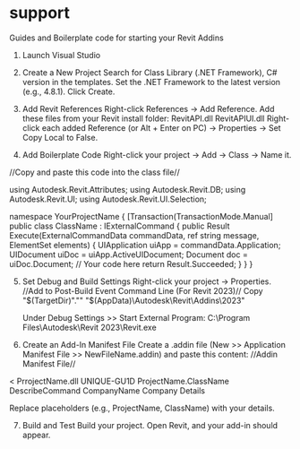 # support
Guides and Boilerplate code for starting your Revit Addins
1. Launch Visual Studio

2. Create a New Project
	Search for Class Library (.NET Framework), C# version in the templates.
	Set the .NET Framework to the latest version (e.g., 4.8.1).
	Click Create.
3. Add Revit References
	Right-click References → Add Reference.
	Add these files from your Revit install folder:
	RevitAPI.dll
	RevitAPIUI.dll
	Right-click each added Reference (or Alt + Enter on PC) → Properties → Set Copy Local to False.
4. Add Boilerplate Code
	Right-click your project → Add → Class → Name it.
	
 
 //Copy and paste this code into the class file//
 
using Autodesk.Revit.Attributes;
using Autodesk.Revit.DB;
using Autodesk.Revit.UI;
using Autodesk.Revit.UI.Selection;

namespace YourProjectName
{
    [Transaction(TransactionMode.Manual]
    public class ClassName : IExternalCommand
    {
        public Result Execute(ExternalCommandData commandData, ref string message, ElementSet elements)
        {
            UIApplication uiApp = commandData.Application;
            UIDocument uiDoc = uiApp.ActiveUIDocument;
            Document doc = uiDoc.Document;
            // Your code here
            return Result.Succeeded;
        }
    }
}


5. Set Debug and Build Settings
	Right-click your project → Properties.
	//Add to Post-Build Event Command Line (For Revit 2023)// 
	Copy "$(TargetDir)"."" "$(AppData)\Autodesk\Revit\Addins\2023\"

	Under Debug Settings >> Start External Program:
	C:\Program Files\Autodesk\Revit 2023\Revit.exe

6. Create an Add-In Manifest File
	Create a .addin file (New >> Application Manifest File >> NewFileName.addin) and paste this content:
	//Addin Manifest File//

	<?xml version="1.0" encoding="utf-16" standalone="no"?>
<RevitAddIns>
<<AddIn Type="Command">
	<Assembly>PrrojectName.dll</Assembly>
	<AddInId>UNIQUE-GU1D</AddInId>
	<FullClassName>ProjectName.ClassName</FullClassName>
	<Text>DescribeCommand</Text>
	<VendorId>CompanyName</VendorId>
	<VendorDescription>Company Details</VendorDescription>
</AddIn>
</RevitAddIns>

Replace placeholders (e.g., ProjectName, ClassName) with your details.


7. Build and Test
Build your project.
Open Revit, and your add-in should appear.
